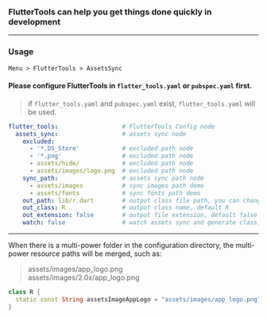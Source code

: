 ### FlutterTools can help you get things done quickly in development

 ---

### Usage
`Menu > FlutterTools > AssetsSync`

#### Please configure **FlutterTools** in `flutter_tools.yaml` or `pubspec.yaml` first.
> if `flutter_tools.yaml` and `pubspec.yaml` exist, `flutter_tools.yaml` will be used.

 ```yaml
 flutter_tools:                  # FlutterTools Config node
   assets_sync:                  # assets sync node
     excluded:
       - '*.DS_Store'            # excluded path node
       - '*.png'                 # excluded path node
       - assets/hide/            # excluded path node
       - assets/images/logo.png  # excluded path node
     sync_path:                  # assets sync path node
       - assets/images           # sync images path demo
       - assets/fonts            # sync fonts path demo
     out_path: lib/r.dart        # output class file path, you can change it, default lib/r.dart
     out_class: R                # output class name, default R
     out_extension: false        # output file extension, default false
     watch: false                # watch assets sync and generate class, default false
 ```
---
When there is a multi-power folder in the configuration directory, the multi-power resource paths will be merged, such as:

> assets/images/app_logo.png  
> assets/images/2.0x/app_logo.png

```dart
class R {
  static const String assetsImageAppLogo = "assets/images/app_logo.png";
}
```
